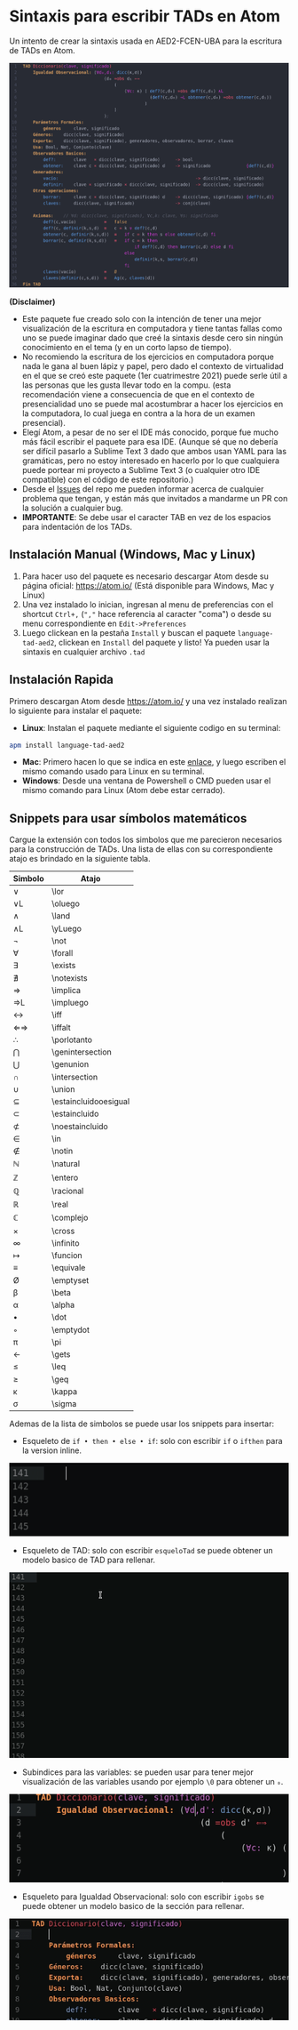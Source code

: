 # Sintaxis para escribir TADs en Atom
Un intento de crear la sintaxis usada en AED2-FCEN-UBA para la escritura de TADs en Atom.


![Imagen](./data/example.png "TAD diccionario")


**(Disclaimer)**
- Este paquete fue creado solo con la intención de tener una mejor visualización de la escritura en computadora y tiene tantas fallas como uno se puede imaginar dado que creé la sintaxis desde cero sin ningún conocimiento en el tema (y en un corto lapso de tiempo).
- No recomiendo la escritura de los ejercicios en computadora porque nada le gana al buen lápiz y papel, pero dado el contexto de virtualidad en el que se creó este paquete (1er cuatrimestre 2021) puede serle útil a las personas que les gusta llevar todo en la compu. (esta recomendación viene a consecuencia de que en el contexto de presencialidad uno se puede mal acostumbrar a hacer los ejercicios en la computadora, lo cual juega en contra a la hora de un examen presencial).
- Elegí Atom, a pesar de no ser el IDE más conocido, porque fue mucho más fácil escribir el paquete para esa IDE. (Aunque sé que no debería ser difícil pasarlo a Sublime Text 3 dado que ambos usan YAML para las gramáticas, pero no estoy interesado en hacerlo por lo que cualquiera puede portear mi proyecto a Sublime Text 3 (o cualquier otro IDE compatible) con el código de este repositorio.)
- Desde el [Issues](https://github.com/luisbustamante097/language-tad-aed2/issues) del repo me pueden informar acerca de cualquier problema que tengan, y están más que invitados a mandarme un PR con la solución a cualquier bug.
- **IMPORTANTE**: Se debe usar el caracter TAB en vez de los espacios para indentación de los TADs.

## Instalación Manual (Windows, Mac y Linux)
1. Para hacer uso del paquete es necesario descargar Atom desde su página oficial: https://atom.io/ (Está disponible para Windows, Mac y Linux)
2. Una vez instalado lo inician, ingresan al menu de preferencias con el shortcut `Ctrl+,` (`","` hace referencia al caracter "coma") o desde su menu correspondiente en `Edit->Preferences`
3. Luego clickean en la pestaña `Install` y buscan el paquete `language-tad-aed2`, clickean en `Install` del paquete y listo! Ya pueden usar la sintaxis en cualquier archivo `.tad`

## Instalación Rapida
Primero descargan Atom desde https://atom.io/ y una vez instalado realizan lo siguiente para instalar el paquete:
- **Linux**: Instalan el paquete mediante el siguiente codigo en su terminal:
```bash
apm install language-tad-aed2
```
- **Mac**: Primero hacen lo que se indica en este [enlace](https://apple.stackexchange.com/a/131349), y luego escriben el mismo comando usado para Linux en su terminal.
- **Windows**: Desde una ventana de Powershell o CMD pueden usar el mismo comando para Linux (Atom debe estar cerrado).

## Snippets para usar símbolos matemáticos
Cargue la extensión con todos los simbolos que me parecieron necesarios para la construcción de TADs.
Una lista de ellas con su correspondiente atajo es brindado en la siguiente tabla.

Simbolo | Atajo
--------|------
∨   | \lor
∨L  | \oluego
∧   | \land
∧L  | \yLuego
¬   | \not
∀   | \forall
∃   | \exists
∄   | \notexists
⇒   | \implica
⇒L  | \impluego
↔   | \iff
⇐⇒  | \iffalt
∴   | \porlotanto
⋂   | \genintersection
⋃   | \genunion
∩   | \intersection
∪   | \union
⊆   | \estaincluidooesigual
⊂   | \estaincluido
⊄   | \noestaincluido
∈   | \in
∉   | \notin
ℕ   | \natural
ℤ   | \entero
ℚ   | \racional
ℝ   | \real
ℂ   | \complejo
×   | \cross
∞   | \infinito
↦   | \funcion
≡   | \equivale
Ø   | \emptyset
β   | \beta
α   | \alpha
•   | \dot
◦   | \emptydot
π   | \pi
←   | \gets
≤   | \leq
≥   | \geq
κ   | \kappa
σ   | \sigma

Ademas de la lista de simbolos se puede usar los snippets para insertar:
- Esqueleto de `if • then • else • if`: solo con escribir `if` o `ifthen` para la version inline.

![Imagen](./data/if_example.gif "Ejemplo de uso")
- Esqueleto de TAD: solo con escribir `esqueloTad` se puede obtener un modelo basico de TAD para rellenar.

![Imagen](./data/esqueleto_example.gif "Ejemplo de uso")
- Subindices para las variables: se pueden usar para tener mejor visualización de las variables usando por ejemplo `\0` para obtener un `₀`.

![Imagen](./data/subindex_example.gif "Ejemplo de uso")
- Esqueleto para Igualdad Observacional: solo con escribir `igobs` se puede obtener un modelo basico de la sección para rellenar.

![Imagen](./data/igobs_example.gif "Ejemplo de uso")
